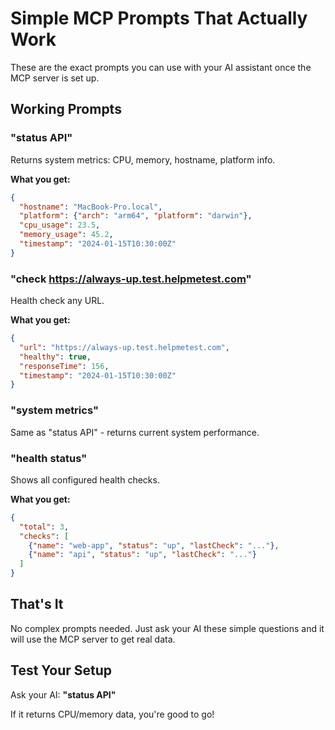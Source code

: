 # Simple MCP Prompts That Actually Work

These are the exact prompts you can use with your AI assistant once the MCP server is set up.

## Working Prompts

### "status API"
Returns system metrics: CPU, memory, hostname, platform info.

**What you get:**
```json
{
  "hostname": "MacBook-Pro.local",
  "platform": {"arch": "arm64", "platform": "darwin"},
  "cpu_usage": 23.5,
  "memory_usage": 45.2,
  "timestamp": "2024-01-15T10:30:00Z"
}
```

### "check https://always-up.test.helpmetest.com"
Health check any URL.

**What you get:**
```json
{
  "url": "https://always-up.test.helpmetest.com",
  "healthy": true,
  "responseTime": 156,
  "timestamp": "2024-01-15T10:30:00Z"
}
```

### "system metrics"
Same as "status API" - returns current system performance.

### "health status"
Shows all configured health checks.

**What you get:**
```json
{
  "total": 3,
  "checks": [
    {"name": "web-app", "status": "up", "lastCheck": "..."},
    {"name": "api", "status": "up", "lastCheck": "..."}
  ]
}
```

## That's It

No complex prompts needed. Just ask your AI these simple questions and it will use the MCP server to get real data.

## Test Your Setup

Ask your AI: **"status API"**

If it returns CPU/memory data, you're good to go!